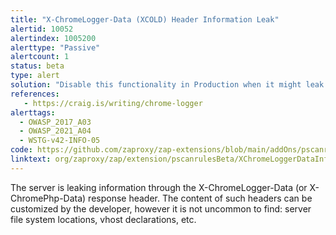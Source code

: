 ```yaml
---
title: "X-ChromeLogger-Data (XCOLD) Header Information Leak"
alertid: 10052
alertindex: 1005200
alerttype: "Passive"
alertcount: 1
status: beta
type: alert
solution: "Disable this functionality in Production when it might leak information that could be leveraged by an attacker. Alternatively ensure that use of the functionality is tied to a strong authorization check and only available to administrators or support personnel for troubleshooting purposes not general users."
references:
   - https://craig.is/writing/chrome-logger
alerttags: 
  - OWASP_2017_A03
  - OWASP_2021_A04
  - WSTG-v42-INFO-05
code: https://github.com/zaproxy/zap-extensions/blob/main/addOns/pscanrulesBeta/src/main/java/org/zaproxy/zap/extension/pscanrulesBeta/XChromeLoggerDataInfoLeakScanRule.java
linktext: org/zaproxy/zap/extension/pscanrulesBeta/XChromeLoggerDataInfoLeakScanRule.java
---
```

The server is leaking information through the X-ChromeLogger-Data (or X-ChromePhp-Data) response header. The content of such headers can be customized by the developer, however it is not uncommon to find: server file system locations, vhost declarations, etc.
